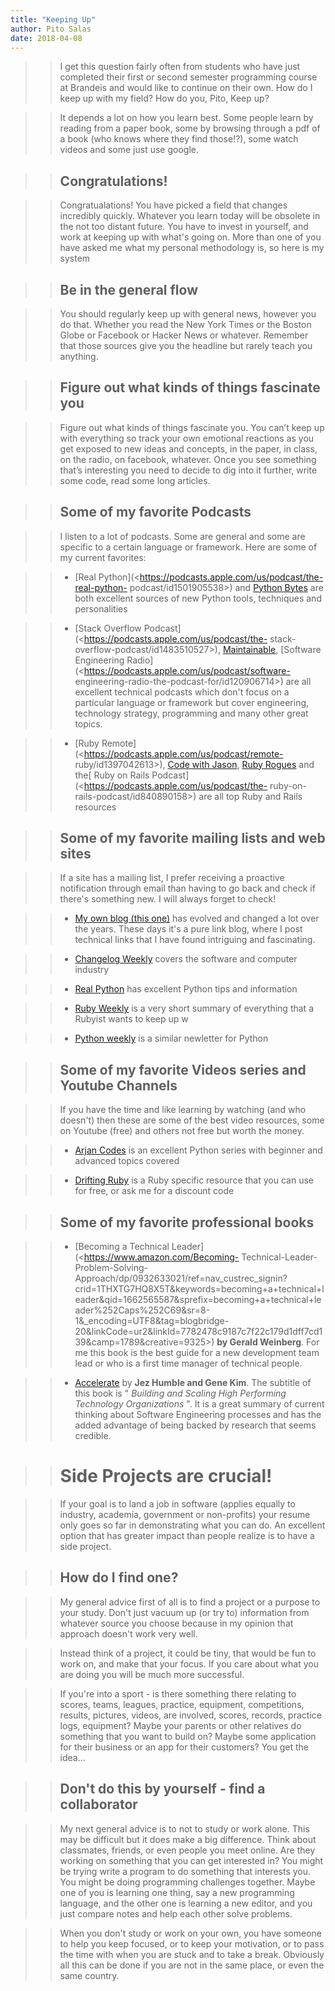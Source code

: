 ```yaml
---
title: "Keeping Up"
author: Pito Salas
date: 2018-04-08
---
```



>>

>> I get this question fairly often from students who have just completed
their first or second semester programming course at Brandeis and would like
to continue on their own. How do I keep up with my field? How do you, Pito,
Keep up?

>>

>> It depends a lot on how you learn best. Some people learn by reading from a
paper book, some by browsing through a pdf of a book (who knows where they
find those!?), some watch videos and some just use google.

>>

>> ## Congratulations!

>>

>> Congratualations! You have picked a field that changes incredibly quickly.
Whatever you learn today will be obsolete in the not too distant future. You
have to invest in yourself, and work at keeping up with what's going on. More
than one of you have asked me what my personal methodology is, so here is my
system

>>

>> ## Be in the general flow

>>

>> You should regularly keep up with general news, however you do that.
Whether you read the New York Times or the Boston Globe or Facebook or Hacker
News or whatever. Remember that those sources give you the headline but rarely
teach you anything.

>>

>> ## Figure out what kinds of things fascinate you

>>

>> Figure out what kinds of things fascinate you. You can’t keep up with
everything so track your own emotional reactions as you get exposed to new
ideas and concepts, in the paper, in class, on the radio, on facebook,
whatever. Once you see something that’s interesting you need to decide to dig
into it further, write some code, read some long articles.

>>

>> ## Some of my favorite Podcasts

>>

>> I listen to a lot of podcasts. Some are general and some are specific to a
certain language or framework. Here are some of my current favorites:

>>

>>   * [Real Python](<https://podcasts.apple.com/us/podcast/the-real-python-
podcast/id1501905538>) and [Python
Bytes](<https://podcasts.apple.com/us/podcast/python-bytes/id1173690032>) are
both excellent sources of new Python tools, techniques and personalities

>>   * [Stack Overflow Podcast](<https://podcasts.apple.com/us/podcast/the-
stack-overflow-podcast/id1483510527>),
[Maintainable](<https://podcasts.apple.com/us/podcast/maintainable/id1459893010>),
[Software Engineering Radio](<https://podcasts.apple.com/us/podcast/software-
engineering-radio-the-podcast-for/id120906714>) are all excellent technical
podcasts which don't focus on a particular language or framework but cover
engineering, technology strategy, programming and many other great topics.

>>   * [Ruby Remote](<https://podcasts.apple.com/us/podcast/remote-
ruby/id1397042613>), [Code with
Jason](<https://podcasts.apple.com/us/podcast/code-with-jason/id1464180320>),
[Ruby Rogues](<https://podcasts.apple.com/us/podcast/ruby-rogues/id705335155>)
and the[ Ruby on Rails Podcast](<https://podcasts.apple.com/us/podcast/the-
ruby-on-rails-podcast/id840890158>) are all top Ruby and Rails resources

>>

>>

>> ## Some of my favorite mailing lists and web sites

>>

>> If a site has a mailing list, I prefer receiving a proactive notification
through email than having to go back and check if there's something new. I
will always forget to check!

>>

>>   * [My own blog (this one)](<https://salas.com>) has evolved and changed a
lot over the years. These days it's a pure link blog, where I post technical
links that I have found intriguing and fascinating.

>>   * [Changelog Weekly](<https://changelog.com/weekly>) covers the software
and computer industry

>>   * [Real Python](<https://realpython.com>) has excellent Python tips and
information

>>   * [Ruby Weekly](<https://rubyweekly.com>) is a very short summary of
everything that a Rubyist wants to keep up w

>>   * [Python weekly](<https://www.pythonweekly.com>) is a similar newletter
for Python

>>

>>

>> ## Some of my favorite Videos series and Youtube Channels

>>

>> If you have the time and like learning by watching (and who doesn't) then
these are some of the best video resources, some on Youtube (free) and others
not free but worth the money.

>>

>>   * [Arjan Codes](<https://www.youtube.com/c/arjancodes>) is an excellent
Python series with beginner and advanced topics covered

>>   * [Drifting Ruby](<https://www.driftingruby.com>) is a Ruby specific
resource that you can use for free, or ask me for a discount code

>>

>>

>> ## Some of my favorite professional books

>>

>>   * [Becoming a Technical Leader](<https://www.amazon.com/Becoming-
Technical-Leader-Problem-Solving-
Approach/dp/0932633021/ref=nav_custrec_signin?crid=1THXTG7HQ8X5T&keywords=becoming+a+technical+leader&qid=1662565587&sprefix=becoming+a+technical+leader%252Caps%252C69&sr=8-1&_encoding=UTF8&tag=blogbridge-20&linkCode=ur2&linkId=7782478c9187c7f22c179d1dff7cd139&camp=1789&creative=9325>)
**by Gerald Weinberg**. For me this book is the best guide for a new
development team lead or who is a first time manager of technical people.

>>   * [Accelerate](<https://amzn.to/3Chvvz7>) by **Jez Humble and Gene Kim**.
The subtitle of this book is " _Building and Scaling High Performing
Technology Organizations_ ". It is a great summary of current thinking about
Software Engineering processes and has the added advantage of being backed by
research that seems credible.

>>

>>

>> # Side Projects are crucial!

>>

>> If your goal is to land a job in software (applies equally to industry,
academia, government or non-profits) your resume only goes so far in
demonstrating what you can do. An excellent option that has greater impact
than people realize is to have a side project.

>>

>> ## How do I find one?

>>

>> My general advice first of all is to find a project or a purpose to your
study.  Don't just vacuum up (or try to) information from whatever source you
choose because in my opinion that approach doesn't work very well.

>>

>> Instead think of a project, it could be tiny, that would be fun to work on,
and make that your focus. If you care about what you are doing you will be
much more successful.

>>

>> If you're into a sport - is there something there relating to scores,
teams, leagues, practice, equipment, competitions, results, pictures, videos,
are involved, scores, records, practice logs, equipment? Maybe your parents or
other relatives do something that you want to build on? Maybe some application
for their business or an app for their customers? You get the idea…

>>

>> ## Don't do this by yourself - find a collaborator

>>

>> My next general advice is to not to study or work alone. This may be
difficult but it does make a big difference. Think about classmates, friends,
or even people you meet online. Are they working on something that you can get
interested in? You might be trying write a program to do something that
interests you. You might be doing programming challenges together. Maybe one
of you is learning one thing, say a new programming language, and the other
one is learning a new editor, and you just compare notes and help each other
solve problems.

>>

>> When you don't study or work on your own, you have someone to help you keep
focused, or to keep your motivation, or to pass the time with when you are
stuck and to take a break. Obviously all this can be done if you are not in
the same place, or even the same country.


